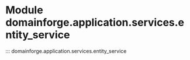 # Module domainforge.application.services.entity_service

::: domainforge.application.services.entity_service

